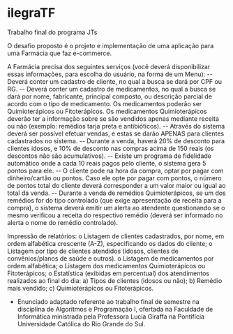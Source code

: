 # ilegraTF
Trabalho final do programa JTs

O desafio proposto é o projeto e implementação de uma aplicação para uma Farmácia que faz e-commerce.

A Farmácia precisa dos seguintes serviços (você deverá disponibilizar essas informações, para escolha do usuário, na forma de um Menu):
 -- Deverá conter um cadastro de cliente, no qual a busca se dará por CPF ou RG.
 -- Deverá conter um cadastro de medicamentos, no qual a busca se dará por nome, fabricante, principal composto, ou descrição parcial de acordo com o tipo de medicamento. Os medicamentos poderão ser Quimioterápicos ou Fitoterápicos. Os medicamentos Quimioterápicos deverão ter a informação sobre se são vendidos apenas mediante receita ou não (exemplo: remédios tarja preta e antibióticos).
 -- Através do sistema deverá ser possível efetuar vendas, e estas se darão APENAS para clientes cadastrados no sistema.
 -- Durante a venda, haverá 20% de desconto para clientes idosos, e 10% de desconto nas compras acima de 150 reais (os descontos não são
acumulativos).
 -- Existe um programa de fidelidade automático onde a cada 10 reais pagos pelo cliente, o sistema gera 5 pontos para ele.
 -- O cliente pode na hora da compra, optar por pagar com dinheiro/cartão ou pontos. Caso ele opte por pagar com pontos, o número de pontos total do cliente deverá corresponder a um valor maior ou igual ao total da venda.
 -- Durante a venda de remédios Quimioterápicos, se um dos remédios for do tipo controlado (que exige apresentação de receita para a compra), o sistema deverá emitir um alerta ao atendente questionando se o mesmo verificou a receita do respectivo remédio (deverá ser informado no alerta o nome do remédio controlado).

Impressão de relatórios:
 o Listagem de clientes cadastrados, por nome, em ordem alfabética crescente (A-Z), especificando os dados do cliente;
 o Listagem por tipo de clientes atendidos (idosos, clientes de convênios/planos de saúde e outros).
 o Listagem de medicamentos por ordem alfabética;
 o Listagem dos medicamentos Quimioterápicos ou Fitoterápicos;
 o Estatística (exibidas em percentual) dos atendimentos realizados ao final do dia:
   a) Tipos de clientes (idosos ou não);
   b) Remédio mais vendido;
   c) Quimioterápicos ou Fitoterápicos.
   
- Enunciado adaptado referente ao trabalho final de semestre na disciplina de Algoritmos e Programação I, ofertada na Faculdade de Informática ministrada pela Professora Lucia Giraffa na Pontifícia Universidade Católica do Rio Grande do Sul.
